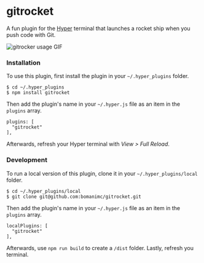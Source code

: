 # gitrocket
A fun plugin for the [Hyper](https://hyper.is/) terminal that launches a rocket
ship when you push code with Git.

![gitrocker usage GIF](https://user-images.githubusercontent.com/6589909/28004019-64163b4a-6507-11e7-832e-c95a4bd71c2b.gif)

### Installation
To use this plugin, first install the plugin in your `~/.hyper_plugins`
folder.
```
$ cd ~/.hyper_plugins
$ npm install gitrocket
```
Then add the plugin's name in your `~/.hyper.js` file as an item in the
`plugins` array.
```
plugins: [
  "gitrocket"
],
```

Afterwards, refresh your Hyper terminal with _View > Full Reload_.

### Development
To run a local version of this plugin, clone it in your
`~/.hyper_plugins/local` folder.
```
$ cd ~/.hyper_plugins/local
$ git clone git@github.com:bomanimc/gitrocket.git
```
Then add the plugin's name in your `~/.hyper.js` file as an item in the
`plugins` array.
```
localPlugins: [
  "gitrocket"
],
```
Afterwards, use `npm run build` to create a `/dist` folder. Lastly, refresh
you terminal.
